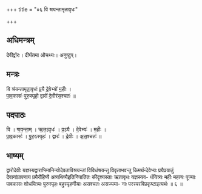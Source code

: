 +++
title = "०६ वि श्रयन्तामृतावृधः"

+++
## अधिमन्त्रम्
देवीर्द्वारः। दीर्घतमा औचथ्यः। अनुष्टुप्।

## मन्त्रः
वि श्र॑यन्तामृता॒वृधः॑ प्र॒यै दे॒वेभ्यो॑ म॒हीः ।  
पा॒व॒कासः॑ पुरु॒स्पृहो॒ द्वारो॑ दे॒वीर॑स॒श्चतः॑ ॥

## पदपाठः
वि । श्र॒य॒न्ता॒म् । ऋ॒त॒ऽवृधः॑ । प्र॒ऽयै । दे॒वेभ्यः॑ । म॒हीः ।  
पा॒व॒कासः॑ । पु॒रु॒ऽस्पृहः॑ । द्वारः॑ । दे॒वीः । अ॒स॒श्चतः॑ ॥

## भाष्यम्
द्वारोदेवीः यज्ञस्यद्वाराभिमानिन्योदेवताविश्रयन्तां विविधंश्रयन्तु विवृताभवन्तु किमर्थन्देवेभ्यः प्रयैप्रयातुं देवानांप्रापणाय प्रयैरौहिष्यै अव्यथिष्यैइतिनिपातितः कीदृश्यस्ताः ऋतावृधः यज्ञस्यव- र्धयित्र्यः महीः महत्यः पूज्याः पावकासः शोधयित्र्यः पुरुस्पृहः बहुस्पृहणीयाः असश्चतः असज्यमा- नाः परस्परविप्रकृष्टाइत्यर्थः ॥ ६ ॥